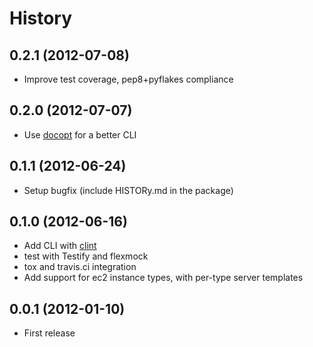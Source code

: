 # History

## 0.2.1 (2012-07-08)

- Improve test coverage, pep8+pyflakes compliance

## 0.2.0 (2012-07-07)

- Use [docopt](https://github.com/docopt/docopt) for a better CLI

## 0.1.1 (2012-06-24)

- Setup bugfix (include HISTORy.md in the package)

## 0.1.0 (2012-06-16)

- Add CLI with [clint](https://github.com/kennethreitz/clint)
- test with Testify and flexmock
- tox and travis.ci integration
- Add support for ec2 instance types, with per-type server templates

## 0.0.1 (2012-01-10)

- First release
